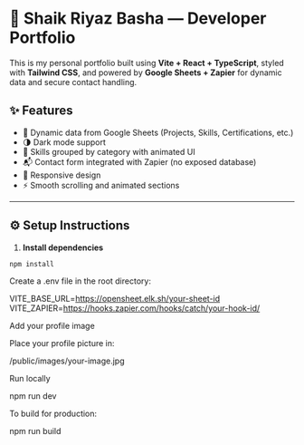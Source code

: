 # 🚀 Shaik Riyaz Basha — Developer Portfolio

This is my personal portfolio built using **Vite + React + TypeScript**, styled with **Tailwind CSS**, and powered by **Google Sheets + Zapier** for dynamic data and secure contact handling.

## ✨ Features

- 🎯 Dynamic data from Google Sheets (Projects, Skills, Certifications, etc.)
- 🌗 Dark mode support
- 🧠 Skills grouped by category with animated UI
- 📬 Contact form integrated with Zapier (no exposed database)
- 📱 Responsive design
- ⚡ Smooth scrolling and animated sections

---

## ⚙️ Setup Instructions

1. **Install dependencies**
```bash
npm install
```

Create a .env file in the root directory:

VITE_BASE_URL=https://opensheet.elk.sh/your-sheet-id
VITE_ZAPIER=https://hooks.zapier.com/hooks/catch/your-hook-id/

Add your profile image

Place your profile picture in:

/public/images/your-image.jpg

Run locally

npm run dev

To build for production:

npm run build
